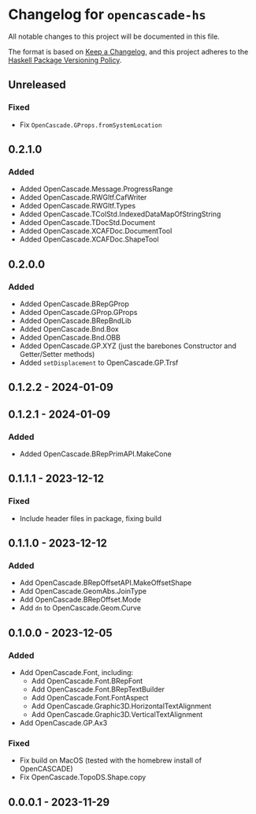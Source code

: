 # Changelog for `opencascade-hs`

All notable changes to this project will be documented in this file.

The format is based on [Keep a Changelog](https://keepachangelog.com/en/1.0.0/),
and this project adheres to the
[Haskell Package Versioning Policy](https://pvp.haskell.org/).

## Unreleased

### Fixed

- Fix `OpenCascade.GProps.fromSystemLocation`

## 0.2.1.0

### Added

- Added OpenCascade.Message.ProgressRange
- Added OpenCascade.RWGltf.CafWriter
- Added OpenCascade.RWGltf.Types
- Added OpenCascade.TColStd.IndexedDataMapOfStringString
- Added OpenCascade.TDocStd.Document
- Added OpenCascade.XCAFDoc.DocumentTool
- Added OpenCascade.XCAFDoc.ShapeTool

## 0.2.0.0

### Added

- Added OpenCascade.BRepGProp
- Added OpenCascade.GProp.GProps
- Added OpenCascade.BRepBndLib 
- Added OpenCascade.Bnd.Box
- Added OpenCascade.Bnd.OBB
- Added OpenCascade.GP.XYZ (just the barebones Constructor and Getter/Setter methods)
- Added `setDisplacement` to OpenCascade.GP.Trsf

## 0.1.2.2 - 2024-01-09 

## 0.1.2.1 - 2024-01-09 

### Added 

- Added OpenCascade.BRepPrimAPI.MakeCone

## 0.1.1.1 - 2023-12-12 

### Fixed 

- Include header files in package, fixing build

## 0.1.1.0 - 2023-12-12 

### Added

- Add OpenCascade.BRepOffsetAPI.MakeOffsetShape
- Add OpenCascade.GeomAbs.JoinType
- Add OpenCascade.BRepOffset.Mode
- Add `dn` to OpenCascade.Geom.Curve

## 0.1.0.0 - 2023-12-05 

### Added 

- Add OpenCascade.Font, including:
    - Add OpenCascade.Font.BRepFont
    - Add OpenCascade.Font.BRepTextBuilder
    - Add OpenCascade.Font.FontAspect
    - Add OpenCascade.Graphic3D.HorizontalTextAlignment
    - Add OpenCascade.Graphic3D.VerticalTextAlignment
- Add OpenCascade.GP.Ax3

### Fixed

- Fix build on MacOS (tested with the homebrew install of OpenCASCADE)
- Fix OpenCascade.TopoDS.Shape.copy

## 0.0.0.1 - 2023-11-29
